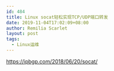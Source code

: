 ```yaml
---
id: 484
title: Linux socat轻松实现TCP/UDP端口转发
date: 2019-11-04T17:02:09+08:00
author: Remilia Scarlet
layout: post
tags:
  - Linux运维
---
```

<https://ipbgp.com/2018/06/20/socat/>
